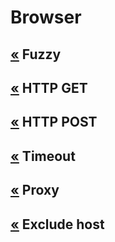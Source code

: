 # Browser

## <a href="../README.md">&laquo;</a> <a name="fuzzy"></a>Fuzzy

## <a href="../README.md">&laquo;</a> <a name="httpGet"></a>HTTP GET

## <a href="../README.md">&laquo;</a> <a name="httpPost"></a>HTTP POST

## <a href="../README.md">&laquo;</a> <a name="timeout"></a>Timeout

## <a href="../README.md">&laquo;</a> <a name="proxy"></a>Proxy

## <a href="../README.md">&laquo;</a> <a name="excludeHost"></a>Exclude host
